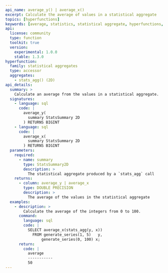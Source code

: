 ```yaml
---
api_name: average_y() | average_x()
excerpt: Calculate the average of values in a statistical aggregate
topics: [hyperfunctions]
keywords: [average, statistics, statistical aggregate, hyperfunctions, toolkit]
api:
  license: community
  type: function
  toolkit: true
  version:
    experimental: 1.0.0
    stable: 1.3.0
hyperfunction:
  family: statistical aggregates
  type: accessor
  aggregates:
    - stats_agg() (2D)
api_details:
  summary: >
    Calculate an average from the values in a statistical aggregate.
  signatures:
    - language: sql
      code: |
        average_y(
          summary StatsSummary 2D
        ) RETURNS BIGINT
    - language: sql
      code: |
        average_x(
          summary StatsSummary 2D
        ) RETURNS BIGINT
  parameters:
    required:
      - name: summary
        type: StatsSummary2D
        description: >
          The statistical aggregate produced by a `stats_agg` call
    returns:
      - column: average_y | average_x
        type: DOUBLE PRECISION
        description: >
          The average of the values in the statistical aggregate
  examples:
    - description: >
        Calculate the average of the integers from 0 to 100.
      command:
        language: sql
        code: |
          SELECT average_x(stats_agg(y, x))
            FROM generate_series(1, 5)   y,
                generate_series(0, 100) x;
      return:
        code: |
          average
          -----------
          50
---
```


